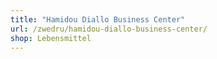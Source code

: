 ```yaml
---
title: "Hamidou Diallo Business Center"
url: /zwedru/hamidou-diallo-business-center/
shop: Lebensmittel
---
```

